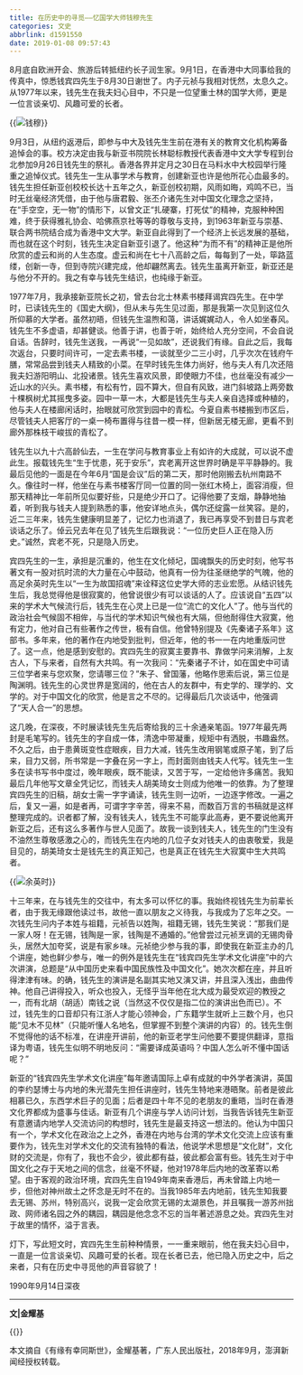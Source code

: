 ```yaml
---
title: 在历史中的寻觅——忆国学大师钱穆先生
categories: 文史
abbrlink: d1591550
date: 2019-01-08 09:57:43
---
```

8月底自欧洲开会、旅游后转抵纽约长子润生家。9月1日，在香港中大同事给我的传真中，惊悉钱宾四先生于8月30日谢世了。内子元祯与我相对怃然，太息久之。从1977年以来，钱先生在我夫妇心目中，不只是一位望重士林的国学大师，更是一位言谈亲切、风趣可爱的长者。

{{<img src="https://ian2.oss-cn-hangzhou.aliyuncs.com/2019-01-08-015815.jpg" alt="钱穆">}}

9月3日，从纽约返港后，即参与中大及钱先生生前在港有关的教育文化机构筹备追悼会的事。校方决定由我与新亚书院院长林聪标教授代表香港中文大学专程到台北参加9月26日钱先生的祭礼。香港各界并定月之30日在马料水中大校园举行隆重之追悼仪式。钱先生一生从事学术与教育，创建新亚也许是他所花心血最多的。钱先生担任新亚创校校长达十五年之久，新亚创校初期，风雨如晦，鸡鸣不已，当时无丝毫经济凭借，由于他与唐君毅、张丕介诸先生对中国文化理念之坚持，在“手空空，无一物”的情形下，以曾文正“扎硬寨，打死仗”的精神，克服种种困难，终于获得雅礼协会、哈佛燕京社等等的尊敬与支持，到1963年新亚与崇基、联合两书院结合成为香港中文大学。新亚自此得到了一个经济上长远发展的基础，而也就在这个时刻，钱先生决定自新亚引退了。他这种“为而不有”的精神正是他所欣赏的虚云和尚的人生态度。虚云和尚在七十八高龄之后，每每到了一处，筚路蓝缕，创新一寺，但到寺院兴建完成，他却翩然离去。钱先生虽离开新亚，新亚还是与他分不开的。我之有幸与钱先生结识，也纯缘于新亚。

1977年7月，我承接新亚院长之初，曾去台北士林素书楼拜谒宾四先生。在中学时，已读钱先生的《国史大纲》，但从未与先生见过面，那是我第一次见到这位久所仰慕的大学者。虽然初晤，但钱先生温煦和蔼，讲话娓娓动人，令人如坐春风。钱先生不多虚语，却甚健谈。他善于讲，也善于听，始终给人充分空间，不会自说自话。告辞时，钱先生送我，一再说“一见如故”，还说我们有缘。自此之后，我每次返台，只要时间许可，一定去素书楼，一谈就至少二三小时，几乎次次在钱府午膳，常常品尝到钱夫人精致的小菜。在早时钱先生体力尚好，他与夫人有几次还陪我夫妇游阳明山、北投诸景。钱先生喜欢风景，即使眼力不佳，也丝毫没有减少一近山水的兴头。素书楼，有松有竹，园不算大，但自有风致，进门斜坡路上两旁数十棵枫树尤其摇曳多姿。园中一草一木，大都是钱先生与夫人亲自选择或种植的，他与夫人在楼廊闲话时，抬眼就可欣赏到园中的青松。今夏自素书楼搬到市区后，尽管钱夫人把客厅的一桌一椅布置得与往昔一模一样，但新居无楼无廊，更看不到廊外那株枝干峻拔的青松了。

钱先生以九十六高龄仙去，一生在学问与教育事业上有如许的大成就，可以说不虚此生。报载钱先生“生于忧患，死于安乐”，宾老离开这世界时确是平平静静的。我最后见他的一面是在今年6月“国是会议”后的第二天，那时他刚搬去杭州南路不久。像往时一样，他坐在与素书楼客厅同一位置的同一张红木椅上，面容消瘦，但那天精神比一年前所见似要好些，只是绝少开口了。记得他要了支烟，静静地抽着，听到我与钱夫人提到熟悉的事，他安详地点头，偶尔还绽露一丝笑容。是的，近二三年来，钱先生健康明显差了，记忆力也消退了，我已再享受不到昔日与宾老谈话之乐了。倬云兄去年在见了钱先生后跟我说：“一位历史巨人正在隐入历史。”诚然，宾老不死，只是隐入历史。

宾四先生的一生，承担是沉重的，他生在文化倾圮，国魂飘失的历史时刻，他写书著文有一股对抗时流的大力量在心中鼓动，他真有一份为往圣继绝学的气魄，他的高足余英时先生以“一生为故国招魂”来诠释这位史学大师的志业宏愿。从结识钱先生后，我总觉得他是很寂寞的，他曾说很少有可以谈话的人了。应该说自“五四”以来的学术大气候流行后，钱先生在心灵上已是一位“流亡的文化人”了。他与当代的政治社会气候固不相侔，与当代的学术知识气候也有大隔，但他耐得住大寂寞，他有定力，他对自己有些著作之传世，极有自信。他曾特别提及《先秦诸子系年》这部书。多年来，他的著作在内地受到批判，但近年，他的书一一在内地重版问世了。这一点，他是感到安慰的。宾四先生的寂寞主要靠书、靠做学问来消解，上友古人，下与来者，自然有大共鸣。有一次我问：“先秦诸子不计，如在国史中可请三位学者来与您欢聚，您请哪三位？”朱子、曾国藩，他略作思索后说，第三位是陶渊明。钱先生的心灵世界是宽阔的，他在古人的友群中，有史学的、理学的、文学的。对于中国文化的欣赏，他是言之不尽的。记得最后几次谈话中，他强调了“天人合一”的思想。

这几晚，在深夜，不时展读钱先生先后寄给我的三十余通亲笔函。1977年最先两封是毛笔写的。钱先生的字自成一体，清逸中带凝重，规矩中有洒脱，书趣盎然。不久之后，由于患黄斑变性症眼疾，目力大减，钱先生改用钢笔或原子笔，到了后来，目力又弱，所书常是一字叠在另一字上，而封面则由钱夫人代写。钱先生一生多在读书写书中度过，晚年眼疾，既不能读，又苦于写，一定给他许多痛苦。我知最后几年他写文章全凭记忆，而钱夫人胡美琦女士则成为他唯一的依靠。为了整理宾四先生的旧稿，胡女士需一字字诵读，钱先生则一边听，一边逐字修改。一遍之后，复又一遍，如是者再，可谓字字辛苦，得来不易，而数百万言的书稿就是这样整理完成的。识者都了解，没有钱夫人，钱先生不可能享此高寿，更不要说他离开新亚之后，还有这么多著作与世人见面了。故我一谈到钱夫人，钱先生的门生没有不油然生尊敬感激之心的，而钱先生在内地的几位子女对钱夫人的由衷敬爱，我是目见的，胡美琦女士是钱先生的真正知己，也是真正在钱先生大寂寞中生大共鸣者。

{{<img src="https://ian2.oss-cn-hangzhou.aliyuncs.com/2019-01-08-015832.jpg" alt="余英时">}}

十三年来，在与钱先生的交往中，有太多可以怀忆的事。我始终视钱先生为前辈长者，由于我无缘跟他读过书，故他一直以朋友之义待我，与我成为了忘年之交。一次钱先生问内子本姓与祖籍，元祯告以姓陶，祖籍无锡，钱先生笑说：“那我们是一家人呀！在无锡，钱陶是一家，钱陶是不通婚的。”他曾尝过元祯烹调的无锡肉骨头，居然大加夸奖，说是有家乡味。元祯绝少参与我的事，即使我在新亚主办的几个讲座，她也鲜少参与，唯一的例外是钱先生在“钱宾四先生学术文化讲座”中的六次讲演，总题是“从中国历史来看中国民族性及中国文化”。她次次都在座，并且听得津津有味。的确，钱先生的演讲是名副其实地又演又讲，并且深入浅出，曲曲传神。他自己讲得投入，听众也投入，无怪乎当年他在北大成为最受欢迎的教授之一，而有北胡（胡适）南钱之说（当然这不仅仅是指二位的演讲出色而已）。不过，钱先生的口音却只有江浙人才能心领神会，广东籍学生就听上三数个月，也只能“见木不见林”（只能听懂人名地名，但掌握不到整个演讲的内容）的。钱先生倒不觉得他的话不标准，在讲座开讲前，他的新亚老学生问他要不要提供翻译，意指译为粤语，钱先生似明不明地反问：“需要译成英语吗？中国人怎么听不懂中国话呢？”

新亚的“钱宾四先生学术文化讲座”每年邀请国际上卓有成就的中外学者演讲，英国的李约瑟博士与内地的朱光潜先生担任讲座时，钱先生特地来港晤聚。前者是彼此相慕已久，东西学术巨子的见面；后者是四十年不见的老朋友的重晤，当时在香港文化界都成为盛事与佳话。新亚有几个讲座与学人访问计划，当我告诉钱先生新亚有意邀请内地学人交流访问的构想时，钱先生是最支持这一想法的。他认为中国只有一个，学术文化在政治之上之外，香港在内地与台湾的学术文化交流上应该有重要作为，钱先生对学术文化的交流有独特的看法，他说学术思想是“文化财”，文化财的交流是，你有了，我也不会少，彼此都有益，彼此都会富有些。钱先生对于中国文化之存于天地之间的信念，丝毫不怀疑，他对1978年后内地的改革寄以希望。由于客观的政治环境，宾四先生自1949年南来香港后，再未曾踏上内地一步，但他对神州故土之怀念是无时不在的。当我1985年去内地前，钱先生知我要去无锡、苏州，特别高兴，说我一定会欣赏无锡的太湖景色，并且嘱我一游苏州拙政、网师诸名园之外的耦园，耦园是他念念不忘的当年著述游息之处。宾四先生对于故里的情怀，溢于言表。

灯下，写此短文时，宾四先生生前种种情景，一一重来眼前，他在我夫妇心目中，一直是一位言谈亲切、风趣可爱的长者。现在长者已去，他已隐入历史之中，后之来者，只有在历史中寻觅他的声音容貌了！

1990年9月14日深夜

---

**文|金耀基**

{{<img src="https://ian2.oss-cn-hangzhou.aliyuncs.com/2019-01-08-015849.jpg" alt="">}}

本文摘自《有缘有幸同斯世》，金耀基著，广东人民出版社，2018年9月，澎湃新闻经授权转载。